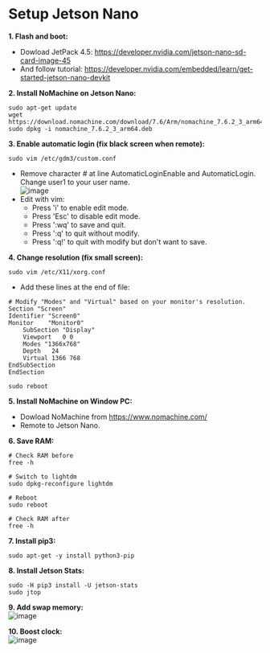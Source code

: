 # Setup Jetson Nano

**1. Flash and boot:**
- Dowload JetPack 4.5:
https://developer.nvidia.com/jetson-nano-sd-card-image-45
- And follow tutorial:
https://developer.nvidia.com/embedded/learn/get-started-jetson-nano-devkit

**2. Install NoMachine on Jetson Nano:**
```
sudo apt-get update
wget https://download.nomachine.com/download/7.6/Arm/nomachine_7.6.2_3_arm64.deb
sudo dpkg -i nomachine_7.6.2_3_arm64.deb
```

**3. Enable automatic login (fix black screen when remote):**
```
sudo vim /etc/gdm3/custom.conf
```
- Remove character # at line AutomaticLoginEnable and AutomaticLogin. Change user1 to your user name.\
![image](https://user-images.githubusercontent.com/53186326/135458006-f24f78a6-7888-453f-aa33-82cbdc0f95a0.png)
- Edit with vim:
  - Press 'i' to enable edit mode.
  - Press 'Esc' to disable edit mode.
  - Press ':wq' to save and quit.
  - Press ':q' to quit without modify.
  - Press ':q!' to quit with modify but don't want to save.

**4. Change resolution (fix small screen):**
```
sudo vim /etc/X11/xorg.conf
```
- Add these lines at the end of file:
```
# Modify "Modes" and "Virtual" based on your monitor's resolution.
Section "Screen"
Identifier "Screen0"
Monitor    "Monitor0"
    SubSection "Display"
    Viewport   0 0
    Modes "1366x768"
    Depth   24 
    Virtual 1366 768
EndSubSection
EndSection
```
```
sudo reboot
```

**5. Install NoMachine on Window PC:**
- Dowload NoMachine from https://www.nomachine.com/
- Remote to Jetson Nano.

**6. Save RAM:**
```
# Check RAM before
free -h

# Switch to lightdm
sudo dpkg-reconfigure lightdm

# Reboot
sudo reboot

# Check RAM after
free -h
```

**7. Install pip3:**
```
sudo apt-get -y install python3-pip
```

**8. Install Jetson Stats:**
```
sudo -H pip3 install -U jetson-stats
sudo jtop
```

**9. Add swap memory:**\
![image](https://user-images.githubusercontent.com/53186326/135964552-8cd2d618-e49d-412f-b8b3-cc00ccbb1ce9.png)

**10. Boost clock:**\
![image](https://user-images.githubusercontent.com/53186326/135964578-93d3cc25-a118-49d4-aa53-bb19c828f758.png)


